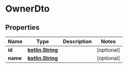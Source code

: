 # OwnerDto

## Properties
Name | Type | Description | Notes
------------ | ------------- | ------------- | -------------
**id** | [**kotlin.String**](.md) |  |  [optional]
**name** | [**kotlin.String**](.md) |  |  [optional]
